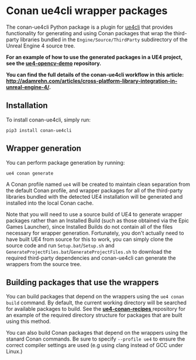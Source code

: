 Conan ue4cli wrapper packages
=============================

The conan-ue4cli Python package is a plugin for [ue4cli](https://github.com/adamrehn/ue4cli) that provides functionality for generating and using Conan packages that wrap the third-party libraries bundled in the `Engine/Source/ThirdParty` subdirectory of the Unreal Engine 4 source tree. 

**For an example of how to use the generated packages in a UE4 project, see the [ue4-opencv-demo](https://github.com/adamrehn/ue4-opencv-demo) repository.**

**You can find the full details of the conan-ue4cli workflow in this article: <http://adamrehn.com/articles/cross-platform-library-integration-in-unreal-engine-4/>.**


Installation
-------------

To install conan-ue4cli, simply run:

```
pip3 install conan-ue4cli
```


Wrapper generation
------------------

You can perform package generation by running:

```
ue4 conan generate
```

A Conan profile named `ue4` will be created to maintain clean separation from the default Conan profile, and wrapper packages for all of the third-party libraries bundled with the detected UE4 installation will be generated and installed into the local Conan cache.

Note that you will need to use a source build of UE4 to generate wrapper packages rather than an Installed Build (such as those obtained via the Epic Games Launcher), since Installed Builds do not contain all of the files necessary for wrapper generation. Fortunately, you don't actually need to have built UE4 from source for this to work, you can simply clone the source code and run `Setup.bat`/`Setup.sh` and `GenerateProjectFiles.bat`/`GenerateProjectFiles.sh` to download the required third-party dependencies and conan-ue4cli can generate the wrappers from the source tree.


Building packages that use the wrappers
---------------------------------------

You can build packages that depend on the wrappers using the `ue4 conan build` command. By default, the current working directory will be searched for available packages to build. See the [**ue4-conan-recipes**
](https://github.com/adamrehn/ue4-conan-recipes) repository for an example of the required directory structure for packages that are built using this method.

You can also build Conan packages that depend on the wrappers using the stanard Conan commands. Be sure to specify `--profile ue4` to ensure the correct compiler settings are used (e.g using clang instead of GCC under Linux.)
